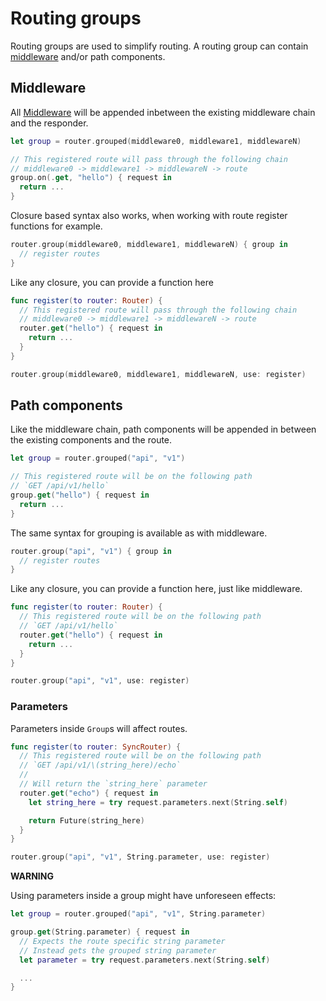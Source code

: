 # Routing groups

Routing groups are used to simplify routing. A routing group can contain [middleware](../http/middleware.md) and/or path components.

## Middleware

All [Middleware](../http/middleware.md) will be appended inbetween the existing middleware chain and the responder.

```swift
let group = router.grouped(middleware0, middleware1, middlewareN)

// This registered route will pass through the following chain
// middleware0 -> middleware1 -> middlewareN -> route
group.on(.get, "hello") { request in
  return ...
}
```

Closure based syntax also works, when working with route register functions for example.

```swift
router.group(middleware0, middleware1, middlewareN) { group in
  // register routes
}
```

Like any closure, you can provide a function here

```swift
func register(to router: Router) {
  // This registered route will pass through the following chain
  // middleware0 -> middleware1 -> middlewareN -> route
  router.get("hello") { request in
    return ...
  }
}

router.group(middleware0, middleware1, middlewareN, use: register)
```

## Path components

Like the middleware chain, path components will be appended in between the existing components and the route.

```swift
let group = router.grouped("api", "v1")

// This registered route will be on the following path
// `GET /api/v1/hello`
group.get("hello") { request in
  return ...
}
```

The same syntax for grouping is available as with middleware.

```swift
router.group("api", "v1") { group in
  // register routes
}
```

Like any closure, you can provide a function here, just like middleware.

```swift
func register(to router: Router) {
  // This registered route will be on the following path
  // `GET /api/v1/hello`
  router.get("hello") { request in
    return ...
  }
}

router.group("api", "v1", use: register)
```

### Parameters

Parameters inside `Group`s will affect routes.

```swift
func register(to router: SyncRouter) {
  // This registered route will be on the following path
  // `GET /api/v1/\(string_here)/echo`
  //
  // Will return the `string_here` parameter
  router.get("echo") { request in
    let string_here = try request.parameters.next(String.self)

    return Future(string_here)
  }
}

router.group("api", "v1", String.parameter, use: register)
```

**WARNING**

Using parameters inside a group might have unforeseen effects:

```swift
let group = router.grouped("api", "v1", String.parameter)

group.get(String.parameter) { request in
  // Expects the route specific string parameter
  // Instead gets the grouped string parameter
  let parameter = try request.parameters.next(String.self)

  ...
}
```
